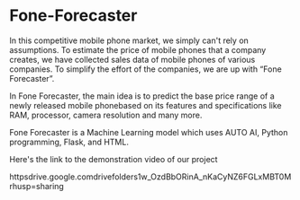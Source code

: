 # Fone-Forecaster

In this competitive mobile phone market, we simply can't rely on assumptions. To estimate the price of mobile phones that a company creates, 
we have collected sales data of mobile phones of various companies. To simplify the effort of the companies, we are up with “Fone Forecaster”.

In Fone Forecaster, the main idea is to predict the base price range of a newly released mobile phonebased on its features and specifications like 
RAM, processor, camera resolution and many more.

Fone Forecaster is a Machine Learning model which uses AUTO AI, Python programming, Flask, and HTML.

Here's the link to the demonstration video of our project

httpsdrive.google.comdrivefolders1w_OzdBbORinA_nKaCyNZ6FGLxMBT0Mrhusp=sharing

